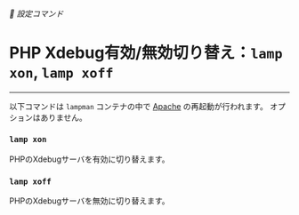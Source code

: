 ###### 🔧 設定コマンド

# PHP Xdebug有効/無効切り替え：`lamp xon`, `lamp xoff`
----------------------------------------------------------------------

以下コマンドは `lampman` コンテナの中で [Apache](https://httpd.apache.org/) の再起動が行われます。
オプションはありません。

### `lamp xon`

PHPのXdebugサーバを有効に切り替えます。

### `lamp xoff`

PHPのXdebugサーバを無効に切り替えます。

